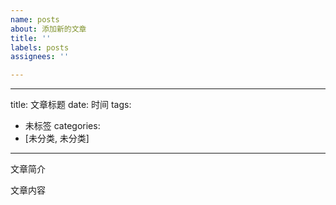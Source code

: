 ```yaml
---
name: posts
about: 添加新的文章
title: ''
labels: posts
assignees: ''

---
```


---
title: 文章标题
date: 时间
tags:
  - 未标签
categories:
  - [未分类, 未分类]
---

文章简介

<!-- more -->

文章内容
